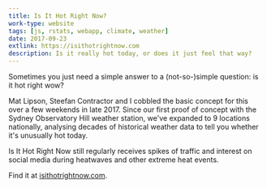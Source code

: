 ```yaml
---
title: Is It Hot Right Now?
work-type: website
tags: [js, rstats, webapp, climate, weather]
date: 2017-09-23
extlink: https://isithotrightnow.com
description: Is it really hot today, or does it just feel that way?
---
```

Sometimes you just need a simple answer to a (not-so-)simple question: is it hot right wow?

Mat Lipson, Steefan Contractor and I cobbled the basic concept for this over a few weekends in late 2017. Since our first proof of concept with the Sydney Observatory Hill weather station, we've expanded to 9 locations nationally, analysing decades of historical weather data to tell you whether it's unusually hot today.

Is It Hot Right Now still regularly receives spikes of traffic and interest on social media during heatwaves and other extreme heat events.

Find it at [isithotrightnow.com](https://isithotrightnow.com).